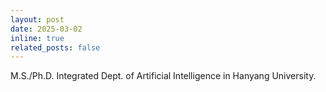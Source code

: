 ```yaml
---
layout: post
date: 2025-03-02
inline: true
related_posts: false
---
```

M.S./Ph.D. Integrated Dept. of Artificial Intelligence in Hanyang University.

